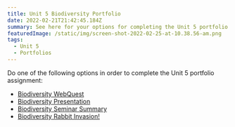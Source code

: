```yaml
---
title: Unit 5 Biodiversity Portfolio
date: 2022-02-21T21:42:45.184Z
summary: See here for your options for completing the Unit 5 portfolio assignment.
featuredImage: /static/img/screen-shot-2022-02-25-at-10.38.56-am.png
tags:
  - Unit 5
  - Portfolios
---
```

Do one of the following options in order to complete the Unit 5 portfolio assignment:

* [Biodiversity WebQuest](/posts/biodiversity-webquest/)
* [Biodiversity Presentation](/posts/biodiversity-presentation)
* [Biodiversity Seminar Summary](https://mnca-biology-message-board.netlify.app/posts/biodiversity-seminar-summary/)
* [Biodiversity Rabbit Invasion!](https://mnca-biology-message-board.netlify.app/posts/biodiversity-rabbit-invasion/)